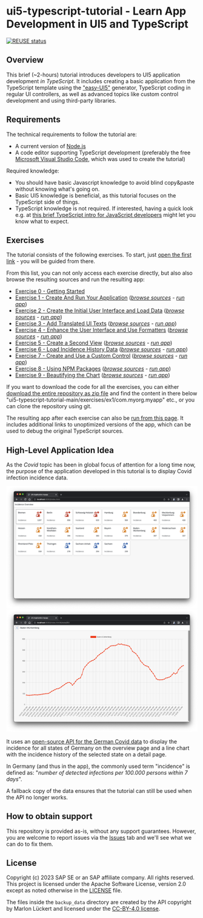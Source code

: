 # ui5-typescript-tutorial - Learn App Development in UI5 and TypeScript

[![REUSE status](https://api.reuse.software/badge/github.com/SAP-samples/ui5-typescript-tutorial)](https://api.reuse.software/info/github.com/SAP-samples/ui5-typescript-tutorial)

## Overview

This brief (~2-hours) tutorial introduces developers to UI5 application development *in TypeScript*. It includes creating a basic application from the TypeScript template using the ["easy-UI5"](https://github.com/SAP/generator-easy-ui5) generator, TypeScript coding in regular UI controllers, as well as advanced topics like custom control development and using third-party libraries.

## Requirements

The technical requirements to follow the tutorial are:

* A current version of [Node.js](https://nodejs.org/)
* A code editor supporting TypeScript development (preferably the free [Microsoft Visual Studio Code](https://code.visualstudio.com/), which was used to create the tutorial)

Required knowledge:

* You should have basic Javascript knowledge to avoid blind copy&paste without knowing what's going on.
* Basic UI5 knowledge is beneficial, as this tutorial focuses on the TypeScript side of things.
* TypeScript knowledge is not required. If interested, having a quick look e.g. at [this brief TypeScript intro for JavaScript developers](https://www.typescriptlang.org/docs/handbook/typescript-in-5-minutes.html) might let you know what to expect.

## Exercises

The tutorial consists of the following exercises. To start, just [open the first link](exercises/ex0/) - you will be guided from there.

From this list, you can not only access each exercise directly, but also also browse the resulting sources and run the resulting app:
* [Exercise 0 - Getting Started](exercises/ex0/)
* [Exercise 1 - Create And Run Your Application](exercises/ex1/) (*[browse sources](exercises/ex1/com.myorg.myapp) - [run app](https://sap-samples.github.io/ui5-typescript-tutorial/exercises/ex1/)*)
* [Exercise 2 - Create the Initial User Interface and Load Data](exercises/ex2/) (*[browse sources](exercises/ex2/com.myorg.myapp) - [run app](https://sap-samples.github.io/ui5-typescript-tutorial/exercises/ex2/)*)
* [Exercise 3 - Add Translated UI Texts](exercises/ex3/) (*[browse sources](exercises/ex3/com.myorg.myapp) - [run app](https://sap-samples.github.io/ui5-typescript-tutorial/exercises/ex3/)*)
* [Exercise 4 - Enhance the User Interface and Use Formatters](exercises/ex4/) (*[browse sources](exercises/ex4/com.myorg.myapp) - [run app](https://sap-samples.github.io/ui5-typescript-tutorial/exercises/ex4/)*)
* [Exercise 5 - Create a Second View](exercises/ex5/) (*[browse sources](exercises/ex5/com.myorg.myapp) - [run app](https://sap-samples.github.io/ui5-typescript-tutorial/exercises/ex5/)*)
* [Exercise 6 - Load Incidence History Data](exercises/ex6/) (*[browse sources](exercises/ex6/com.myorg.myapp) - [run app](https://sap-samples.github.io/ui5-typescript-tutorial/exercises/ex6/)*)
* [Exercise 7 - Create and Use a Custom Control](exercises/ex7/) (*[browse sources](exercises/ex7/com.myorg.myapp) - [run app](https://sap-samples.github.io/ui5-typescript-tutorial/exercises/ex7/)*)
* [Exercise 8 - Using NPM Packages](exercises/ex8/) (*[browse sources](exercises/ex8/com.myorg.myapp) - [run app](https://sap-samples.github.io/ui5-typescript-tutorial/exercises/ex8/)*)
* [Exercise 9 - Beautifying the Chart](exercises/ex9/) (*[browse sources](exercises/ex9/com.myorg.myapp) - [run app](https://sap-samples.github.io/ui5-typescript-tutorial/exercises/ex9/)*)

If you want to download the code for all the exercises, you can either [download the entire repository as zip file](https://github.com/SAP-samples/ui5-typescript-tutorial/archive/refs/heads/main.zip) and find the content in there below "ui5-typescript-tutorial-main/exercises/ex1/com.myorg.myapp" etc., or you can clone the repository using git.<br>

The resulting app after each exercise can also be [run from this page](https://sap-samples.github.io/ui5-typescript-tutorial). It includes additional links to unoptimized versions of the app, which can be used to debug the original TypeScript sources.

## High-Level Application Idea

As the *Covid* topic has been in global focus of attention for a long time now, the purpose of the application developed in this tutorial is to display Covid infection incidence data.

![Main](images/main.png)
![Detail](images/detail.png)

It uses an [open-source API for the German Covid data](https://github.com/marlon360/rki-covid-api) to display the incidence for all states of Germany on the overview page and a line chart with the incidence history of the selected state on a detail page.

In Germany (and thus in the app), the commonly used term "incidence" is defined as: "*number of detected infections per 100.000 persons within 7 days*".

A fallback copy of the data ensures that the tutorial can still be used when the API no longer works.

## How to obtain support

This repository is provided as-is, without any support guarantees. However, you are welcome to report issues via the [Issues](../../issues) tab and we'll see what we can do to fix them.

## License

Copyright (c) 2023 SAP SE or an SAP affiliate company. All rights reserved. This project is licensed under the Apache Software License, version 2.0 except as noted otherwise in the [LICENSE](LICENSES/Apache-2.0.txt) file.

The files inside the `backup_data` directory are created by the API copyright by Marlon Lückert and licensed under the [CC-BY-4.0 license](LICENSES/CC-BY-4.0.txt).
